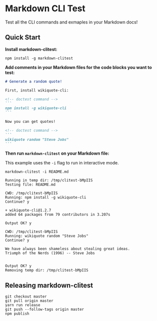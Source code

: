 # Markdown CLI Test

Test all the CLI commands and exmaples in your Markdown docs!

## Quick Start

**Install markdown-clitest:**
```console
npm install -g markdown-clitest
```

**Add comments in your Markdown files for the code blocks you want to test:**
````markdown
# Generate a random quote!

First, install wikiquote-cli:

<!-- doctest command -->
```
npm install -g wikiquote-cli
```

Now you can get quotes!

<!-- doctest command -->
```
wikiquote random "Steve Jobs"
```
````

**Then run `markdown-clitest` on your Markdown file:**

This example uses the `-i` flag to run in interactive mode.
```console
markdown-clitest -i README.md

Running in temp dir: /tmp/clitest-bMpIIS
Testing file: README.md

CWD: /tmp/clitest-bMpIIS
Running: npm install -g wikiquote-cli
Continue? y

+ wikiquote-cli@1.2.7
added 64 packages from 79 contributors in 3.207s

Output OK? y

CWD: /tmp/clitest-bMpIIS
Running: wikiquote random "Steve Jobs"
Continue? y

We have always been shameless about stealing great ideas.
Triumph of the Nerds (1996) -- Steve Jobs


Output OK? y
Removing temp dir: /tmp/clitest-bMpIIS
```

## Releasing markdown-clitest
```console
git checkout master
git pull origin master
yarn run release
git push --follow-tags origin master
npm publish
```
